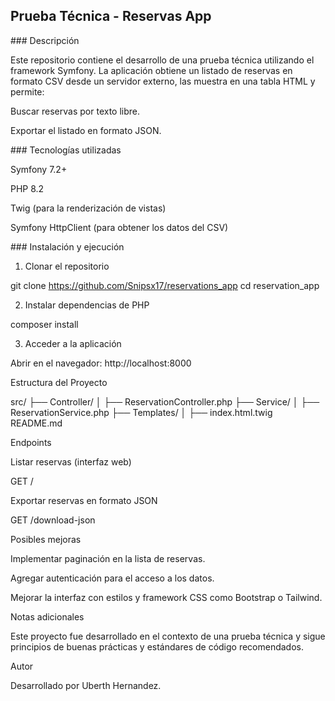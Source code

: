 ## Prueba Técnica - Reservas App

### Descripción

Este repositorio contiene el desarrollo de una prueba técnica utilizando el framework Symfony. La aplicación obtiene un listado de reservas en formato CSV desde un servidor externo, las muestra en una tabla HTML y permite:

Buscar reservas por texto libre.

Exportar el listado en formato JSON.

### Tecnologías utilizadas

Symfony 7.2+

PHP 8.2

Twig (para la renderización de vistas)

Symfony HttpClient (para obtener los datos del CSV)

### Instalación y ejecución

1. Clonar el repositorio

git clone https://github.com/Snipsx17/reservations_app
cd reservation_app

2. Instalar dependencias de PHP

composer install

3. Acceder a la aplicación

Abrir en el navegador: http://localhost:8000

Estructura del Proyecto

src/
├── Controller/
│ ├── ReservationController.php
├── Service/
│ ├── ReservationService.php
├── Templates/
│ ├── index.html.twig
README.md

Endpoints

Listar reservas (interfaz web)

GET /

Exportar reservas en formato JSON

GET /download-json

Posibles mejoras

Implementar paginación en la lista de reservas.

Agregar autenticación para el acceso a los datos.

Mejorar la interfaz con estilos y framework CSS como Bootstrap o Tailwind.

Notas adicionales

Este proyecto fue desarrollado en el contexto de una prueba técnica y sigue principios de buenas prácticas y estándares de código recomendados.

Autor

Desarrollado por Uberth Hernandez.
